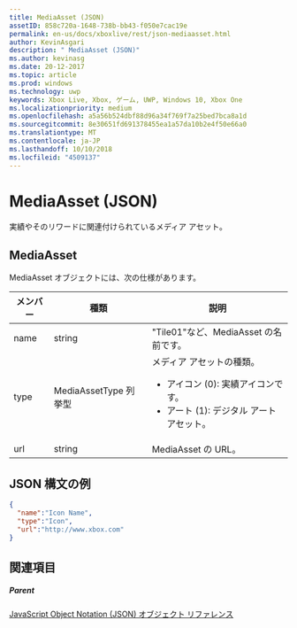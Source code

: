 ```yaml
---
title: MediaAsset (JSON)
assetID: 858c720a-1648-738b-bb43-f050e7cac19e
permalink: en-us/docs/xboxlive/rest/json-mediaasset.html
author: KevinAsgari
description: " MediaAsset (JSON)"
ms.author: kevinasg
ms.date: 20-12-2017
ms.topic: article
ms.prod: windows
ms.technology: uwp
keywords: Xbox Live, Xbox, ゲーム, UWP, Windows 10, Xbox One
ms.localizationpriority: medium
ms.openlocfilehash: a5a56b524dbf88d96a34f769f7a25bed7bca8a1d
ms.sourcegitcommit: 8e30651fd691378455ea1a57da10b2e4f50e66a0
ms.translationtype: MT
ms.contentlocale: ja-JP
ms.lasthandoff: 10/10/2018
ms.locfileid: "4509137"
---
```

# <a name="mediaasset-json"></a>MediaAsset (JSON)
実績やそのリワードに関連付けられているメディア アセット。
<a id="ID4EN"></a>


## <a name="mediaasset"></a>MediaAsset

MediaAsset オブジェクトには、次の仕様があります。

| メンバー| 種類| 説明|
| --- | --- | --- |
| name| string| "Tile01"など、MediaAsset の名前です。|
| type| MediaAssetType 列挙型| メディア アセットの種類。 <ul><li>アイコン (0): 実績アイコンです。</li><li>アート (1): デジタル アート アセット。</li></ul> | 
| url| string| MediaAsset の URL。|

<a id="ID4EFC"></a>


## <a name="sample-json-syntax"></a>JSON 構文の例


```json
{
  "name":"Icon Name",
  "type":"Icon",
  "url":"http://www.xbox.com"
}

```


<a id="ID4EOC"></a>


## <a name="see-also"></a>関連項目

<a id="ID4EQC"></a>


##### <a name="parent"></a>Parent

[JavaScript Object Notation (JSON) オブジェクト リファレンス](atoc-xboxlivews-reference-json.md)
